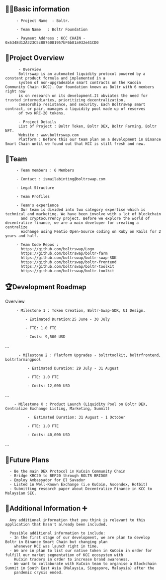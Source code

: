 ## 🧑‍💻Basic information

         - Project Name  : Boltr.

         - Team Name   : Boltr Foundation

         - Payment Address : KCC CHAIN - 0x6348d12A323C5c8876081957bF6b81a932e41CD0

## 🎯Project Overview

          - Overview
          Boltrswap is an automated liquidity protocol powered by a constant product formula and implemented in a 
          system of non-upgradeable smart contracts on the Kucoin Community Chain (KCC). Our foundation known as Boltr with 6 members right now
          is on research on its development.It obviates the need for trusted intermediaries, prioritizing decentralization,
          censorship resistance, and security. Each Boltrswap smart contract, or pair, manages a liquidity pool made up of reserves
          of two KRC-20 tokens.

          - Project Details
          List of Project : Boltr Token, Boltr DEX, Boltr Farming, Boltr NFT.
          Website : www.boltrswap.com
          Platform : Before this our team plan on a development in Binance Smart Chain until we found out that KCC is still fresh and new.
       

## 👥Team 

         - Team members : 6 Members

         - Contact : ismailabinting@boltrswap.com

         - Legal Structure

         - Team Profiles

         - Team's experience
           Our team is divided into two category expertise which is technical and marketing. We have been involve with a lot of blockchain
           and cryptocurrency project. Before we explore the world of decentralize finance, we are a main developer for creating a centralize
           exchange using Peatio Open-Source coding on Ruby on Rails for 2 years and half.

         - Team Code Repos :
           https://github.com/boltrswap/Logo
           https://github.com/boltrswap/boltr-farm
           https://github.com/boltrswap/boltr-swap-SDK
           https://github.com/boltrswap/boltr-frontend
           https://github.com/boltrswap/boltr-toolkit
           https://github.com/boltrswap/boltr-toolkit

## 🏆Development Roadmap

 Overview
 

         - Milestone 1 : Token Creation, Boltr-Swap-SDK, UI Design.

             - Estimated Duration:25 June - 30 July

             - FTE: 1.0 FTE 

             - Costs: 9,500 USD

 ...
 
          - Milestone 2 : Platform Upgrades - boltrtoolkit, boltrfrontend, boltrfarmingpool

              - Estimated Duration: 29 July - 31 August

              - FTE: 1.0 FTE

              - Costs: 12,000 USD 
...

        - Milestone X : Product Launch (Liquidity Pool on Boltr DEX, Centralize Exchange Listing, Marketing, Summit)

              -  Estimated Duration: 31 August - 1 October

              - FTE: 1.0 FTE

              - Costs: 40,000 USD

...

## 📡Future Plans
      - Be the main DEX Protocol in KuCoin Community Chain
      - Bridge KRC20 to BEP20 through BOLTR BRIDGE
      - Employ Ambassador for El Savador
      - Listed in Well-Known Exchange (i.e KuCoin, Ascendex, Hotbit)
      - Submitting research paper about Decentralize Finance in KCC to Malaysian SEC.
      

## 🙋Additional Information ➕

      Any additional information that you think is relevant to this application that hasn't already been included.

      Possible additional information to include:
      - In the first stage of our development, we are plan to develop Boltr in Binance Smart Chain but changing plan
        whenever KCC was launch right in time.
      - We are in plan to list our native token in KuCoin in order for fulfill our market segmentation of KCC ecosystem with
        KuCoin traders in order to increase brand awareness.
      - We want to collaborate with KuCoin team to organise a Blockchain Summit in South East Asia (Malaysia, Singapore, Malaysia) after the 
        pandemic crysis ended.
